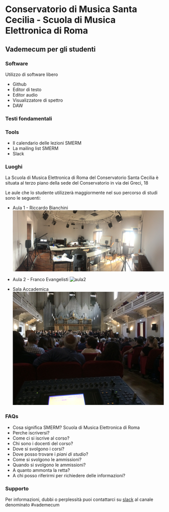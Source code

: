 # Conservatorio di Musica Santa Cecilia - Scuola di Musica Elettronica di Roma
## Vademecum per gli studenti

### Software

Utilizzo di software libero

- Github
- Editor di testo
- Editor audio
- Visualizzatore di spettro
- DAW

### Testi fondamentali

### Tools

- Il calendario delle lezioni SMERM
- La mailing list SMERM
- Slack

### Luoghi

La Scuola di Musica Elettronica di Roma del Conservatorio Santa Cecilia è situata al terzo piano della sede del Conservatorio in via dei Greci, 18

Le aule che lo studente utilizzerà maggiormente nel suo percorso di studi sono le seguenti:
- Aula 1 - Riccardo Bianchini
![aula1](resources/aula1.jpg)

- Aula 2 - Franco Evangelisti
![aula2](resources/aula2.jpg)
- Sala Accademica
![sala_accademica](resources/sala_accademica.jpg)

### FAQs
- Cosa significa SMERM?
    Scuola di Musica Elettronica di Roma
- Perche iscriversi?
- Come ci si iscrive al corso?
- Chi sono i docenti del corso?
- Dove si svolgono i corsi?
- Dove posso trovare i _piani di studio_?
- Come si svolgono le ammissioni?
- Quando si svolgono le ammissioni?
- A quanto ammonta la retta?
- A chi posso riferirmi per richiedere delle informazioni?

### Supporto

Per informazioni, dubbi o perplessità puoi contattarci su [slack](smerm.slack.com) al canale denominato #vademecum
